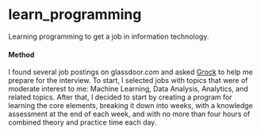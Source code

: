 # learn_programming

Learning programming to get a job in information technology.

#### Method

[](image/book-open.jpg)

I found several job postings on glassdoor.com and asked [Grock](https://grok.com/) to help me prepare for the interview. To start, I selected jobs with topics that were of moderate interest to me:
Machine Learning, Data Analysis, Analytics, and related topics.
After that, I decided to start by creating a program for learning the core elements, breaking it down into weeks, with a knowledge assessment at the end of each week, and with no more than four hours of combined theory and practice time each day.
  
